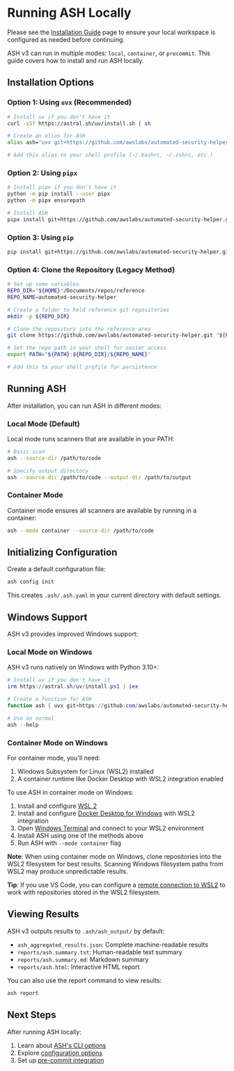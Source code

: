 # Running ASH Locally

Please see the [Installation Guide](../docs/installation-guide.md) page to ensure your local workspace is configured as needed before continuing.

ASH v3 can run in multiple modes: `local`, `container`, or `precommit`. This guide covers how to install and run ASH locally.

## Installation Options

### Option 1: Using `uvx` (Recommended)

```bash
# Install uv if you don't have it
curl -sSf https://astral.sh/uv/install.sh | sh

# Create an alias for ASH
alias ash="uvx git+https://github.com/awslabs/automated-security-helper.git@v3.1.1"

# Add this alias to your shell profile (~/.bashrc, ~/.zshrc, etc.)
```

### Option 2: Using `pipx`

```bash
# Install pipx if you don't have it
python -m pip install --user pipx
python -m pipx ensurepath

# Install ASH
pipx install git+https://github.com/awslabs/automated-security-helper.git@v3.1.1
```

### Option 3: Using `pip`

```bash
pip install git+https://github.com/awslabs/automated-security-helper.git@v3.1.1
```

### Option 4: Clone the Repository (Legacy Method)

```bash
# Set up some variables
REPO_DIR="${HOME}"/Documents/repos/reference
REPO_NAME=automated-security-helper

# Create a folder to hold reference git repositories
mkdir -p ${REPO_DIR}

# Clone the repository into the reference area
git clone https://github.com/awslabs/automated-security-helper.git "${REPO_DIR}/${REPO_NAME}"

# Set the repo path in your shell for easier access
export PATH="${PATH}:${REPO_DIR}/${REPO_NAME}"

# Add this to your shell profile for persistence
```

## Running ASH

After installation, you can run ASH in different modes:

### Local Mode (Default)

Local mode runs scanners that are available in your PATH:

```bash
# Basic scan
ash --source-dir /path/to/code

# Specify output directory
ash --source-dir /path/to/code --output-dir /path/to/output
```

### Container Mode

Container mode ensures all scanners are available by running in a container:

```bash
ash --mode container --source-dir /path/to/code
```

## Initializing Configuration

Create a default configuration file:

```bash
ash config init
```

This creates `.ash/.ash.yaml` in your current directory with default settings.

## Windows Support

ASH v3 provides improved Windows support:

### Local Mode on Windows

ASH v3 runs natively on Windows with Python 3.10+:

```powershell
# Install uv if you don't have it
irm https://astral.sh/uv/install.ps1 | iex

# Create a function for ASH
function ash { uvx git+https://github.com/awslabs/automated-security-helper.git@v3.1.1 $args }

# Use as normal
ash --help
```

### Container Mode on Windows

For container mode, you'll need:

1. Windows Subsystem for Linux (WSL2) installed
2. A container runtime like Docker Desktop with WSL2 integration enabled

To use ASH in container mode on Windows:

1. Install and configure [WSL 2](https://learn.microsoft.com/en-us/windows/wsl/install)
2. Install and configure [Docker Desktop for Windows](https://docs.docker.com/desktop/install/windows-install/) with WSL2 integration
3. Open [Windows Terminal](https://learn.microsoft.com/en-us/windows/terminal/install) and connect to your WSL2 environment
4. Install ASH using one of the methods above
5. Run ASH with `--mode container` flag

**Note**: When using container mode on Windows, clone repositories into the WSL2 filesystem for best results. Scanning Windows filesystem paths from WSL2 may produce unpredictable results.

**Tip**: If you use VS Code, you can configure a [remote connection to WSL2](https://learn.microsoft.com/en-us/windows/wsl/tutorials/wsl-vscode) to work with repositories stored in the WSL2 filesystem.

## Viewing Results

ASH v3 outputs results to `.ash/ash_output/` by default:

- `ash_aggregated_results.json`: Complete machine-readable results
- `reports/ash.summary.txt`: Human-readable text summary
- `reports/ash.summary.md`: Markdown summary
- `reports/ash.html`: Interactive HTML report

You can also use the report command to view results:

```bash
ash report
```

## Next Steps

After running ASH locally:

1. Learn about [ASH's CLI options](../docs/cli-reference.md)
2. Explore [configuration options](../docs/configuration-guide.md)
3. Set up [pre-commit integration](./using-ash-with-pre-commit.md)